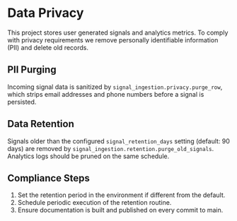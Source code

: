 # Data Privacy

This project stores user generated signals and analytics metrics. To comply with privacy requirements we remove personally identifiable information (PII) and delete old records.

## PII Purging

Incoming signal data is sanitized by `signal_ingestion.privacy.purge_row`, which strips email addresses and phone numbers before a signal is persisted.

## Data Retention

Signals older than the configured `signal_retention_days` setting (default: 90 days) are removed by `signal_ingestion.retention.purge_old_signals`. Analytics logs should be pruned on the same schedule.

## Compliance Steps

1. Set the retention period in the environment if different from the default.
2. Schedule periodic execution of the retention routine.
3. Ensure documentation is built and published on every commit to main.
